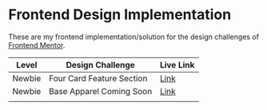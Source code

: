 # Frontend Design Implementation

These are my frontend implementation/solution for the design challenges of [Frontend Mentor](https://www.frontendmentor.io/).

| Level  | Design Challenge          | Live Link |
|--------|---------------------------|-----------|
| Newbie | Four Card Feature Section |[Link](https://design-codedbyshania.shaniadicen.now.sh/four-card-feature-section/index.html)  |
| Newbie | Base Apparel Coming Soon  |[Link](https://design-codedbyshania.shaniadicen.now.sh/base-apparel-coming-soon/index.html)   |
|        |                           |           |
